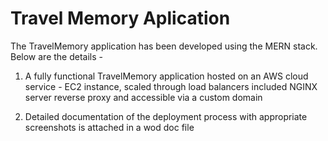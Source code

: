 # Travel Memory Aplication


The TravelMemory application has been developed using the MERN stack. Below are the details -

1. A fully functional TravelMemory application hosted on an AWS cloud service - EC2 instance, scaled through load balancers included NGINX server reverse proxy and accessible via a custom domain 

2. Detailed documentation of the deployment process with appropriate screenshots is attached in a wod doc file
